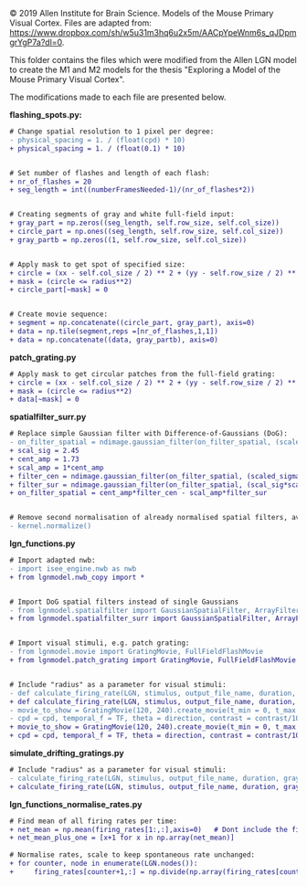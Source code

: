 © 2019 Allen Institute for Brain Science. Models of the Mouse Primary Visual Cortex. 
Files are adapted from: https://www.dropbox.com/sh/w5u31m3hq6u2x5m/AACpYpeWnm6s_qJDpmgrYgP7a?dl=0.

This folder contains the files which were modified from the Allen LGN model
to create the M1 and M2 models for the thesis "Exploring a Model of the Mouse Primary Visual Cortex".


The modifications made to each file are presented below.

**flashing_spots.py:**

```diff
# Change spatial resolution to 1 pixel per degree:
- physical_spacing = 1. / (float(cpd) * 10)
+ physical_spacing = 1. / (float(0.1) * 10)  


# Set number of flashes and length of each flash:
+ nr_of_flashes = 20
+ seg_length = int((numberFramesNeeded-1)/(nr_of_flashes*2))


# Creating segments of gray and white full-field input:
+ gray_part = np.zeros((seg_length, self.row_size, self.col_size))
+ circle_part = np.ones((seg_length, self.row_size, self.col_size))
+ gray_partb = np.zeros((1, self.row_size, self.col_size))


# Apply mask to get spot of specified size:
+ circle = (xx - self.col_size / 2) ** 2 + (yy - self.row_size / 2) ** 2       
+ mask = (circle <= radius**2)
+ circle_part[~mask] = 0


# Create movie sequence:
+ segment = np.concatenate((circle_part, gray_part), axis=0)
+ data = np.tile(segment,reps =[nr_of_flashes,1,1])
+ data = np.concatenate((data, gray_partb), axis=0)
```

**patch_grating.py**
```diff
# Apply mask to get circular patches from the full-field grating:
+ circle = (xx - self.col_size / 2) ** 2 + (yy - self.row_size / 2) ** 2
+ mask = (circle <= radius**2)
+ data[~mask] = 0
```

**spatialfilter_surr.py**
```diff
# Replace simple Gaussian filter with Difference-of-Gaussians (DoG):
- on_filter_spatial = ndimage.gaussian_filter(on_filter_spatial, (scaled_sigma_x, scaled_sigma_y), mode='nearest', cval=0)
+ scal_sig = 2.45
+ cent_amp = 1.73
+ scal_amp = 1*cent_amp   
+ filter_cen = ndimage.gaussian_filter(on_filter_spatial, (scaled_sigma_x, scaled_sigma_y), mode='nearest', cval=0)
+ filter_sur = ndimage.gaussian_filter(on_filter_spatial, (scal_sig*scaled_sigma_x, scal_sig*scaled_sigma_y), mode='nearest', cval=0)
+ on_filter_spatial = cent_amp*filter_cen - scal_amp*filter_sur


# Remove second normalisation of already normalised spatial filters, avoid wrong amplitude of DoG filters:
- kernel.normalize()
```

**lgn_functions.py**
```diff
# Import adapted nwb:
- import isee_engine.nwb as nwb
+ from lgnmodel.nwb_copy import *


# Import DoG spatial filters instead of single Gaussians
- from lgnmodel.spatialfilter import GaussianSpatialFilter, ArrayFilter
+ from lgnmodel.spatialfilter_surr import GaussianSpatialFilter, ArrayFilter


# Import visual stimuli, e.g. patch grating:
- from lgnmodel.movie import GratingMovie, FullFieldFlashMovie
+ from lgnmodel.patch_grating import GratingMovie, FullFieldFlashMovie


# Include "radius" as a parameter for visual stimuli:
- def calculate_firing_rate(LGN, stimulus, output_file_name, duration, gray_screen,  cpd, TF, direction, contrast):
+ def calculate_firing_rate(LGN, stimulus, output_file_name, duration, gray_screen,  cpd, TF, direction, contrast, radius):
- movie_to_show = GratingMovie(120, 240).create_movie(t_min = 0, t_max = duration, gray_screen_dur = gray_screen, \
- cpd = cpd, temporal_f = TF, theta = direction, contrast = contrast/100.)
+ movie_to_show = GratingMovie(120, 240).create_movie(t_min = 0, t_max = duration, gray_screen_dur = gray_screen, \
+ cpd = cpd, temporal_f = TF, theta = direction, contrast = contrast/100., radius = radius)
```

**simulate_drifting_gratings.py**
```diff
# Include "radius" as a parameter for visual stimuli:
- calculate_firing_rate(LGN, stimulus, output_file_name, duration, gray_screen, cpd, TF, direction, contrast)
+ calculate_firing_rate(LGN, stimulus, output_file_name, duration, gray_screen, cpd, TF, direction, contrast, radius)
```

**lgn_functions_normalise_rates.py**
```diff
# Find mean of all firing rates per time:
+ net_mean = np.mean(firing_rates[1:,:],axis=0)   # Dont include the first row (time) in mean
+ net_mean_plus_one = [x+1 for x in np.array(net_mean)]
    
# Normalise rates, scale to keep spontaneous rate unchanged:
+ for counter, node in enumerate(LGN.nodes()):
+     firing_rates[counter+1,:] = np.divide(np.array(firing_rates[counter+1,:]), net_mean_plus_one)*4.84 
```

